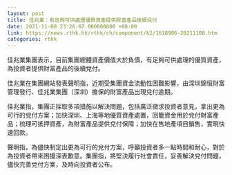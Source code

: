 ```yaml
---
layout: post
title: 佳兆業：有足夠可供處理優質資產提供財富產品後續兌付
date: 2021-11-08 23:26:07.000000000 +08:00
link: https://news.rthk.hk/rthk/ch/component/k2/1618906-20211108.htm
categories: rthk
---
```


佳兆業集團表示，目前集團總體資產價值大於負債，有足夠可供處理的優質資產，為投資者提供財富產品的後續兌付。

佳兆業在集團網站發表聲明指，近期受集團資金流動性困難影響，由深圳錦恒財富管理發行、佳兆業集團（深圳）擔保的財富產品出現兌付逾期。

佳兆業指，集團正採取多項措施以解決問題，包括廣泛徵求投資者意見，拿出更為可行的兌付方案；加快深圳、上海等地優質資產處置，回籠資金用於兌付財富產品；梳理可抵押資產，為財富產品提供兌付保障；加快在售地產項目銷售，實現快速回款。

聲明指，為儘快制定出更為可行的兌付方案，呼籲投資者多一點時間和耐心，對於為投資者帶來困擾深表歉意。集團指，將堅決履行社會責任，妥善解決兌付問題，儘快完善兌付方案，及時向投資者公布。
